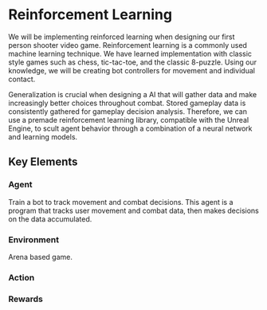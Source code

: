# Reinforcement Learning

We will be implementing reinforced learning when designing our first person shooter video game. Reinforcement learning 
is a commonly used machine learning technique. We have learned implementation with classic style games such as chess, tic-tac-toe,
and the classic 8-puzzle. Using our knowledge, we will be creating bot controllers for movement and individual contact. 

Generalization is crucial when designing a AI that will gather data and make increasingly better choices throughout combat. Stored
gameplay data is consistently gathered for gameplay decision analysis. Therefore, we can use a premade reinforcement learning library, 
compatible with the Unreal Engine, to scult agent behavior through a combination of a neural network and learning models. 

## Key Elements

### Agent
Train a bot to track movement and combat decisions. This agent is a program that tracks user movement and combat data, then makes 
decisions on the data accumulated.

### Environment
Arena based game.

### Action

### Rewards
